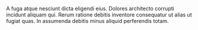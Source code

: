 A fuga atque nesciunt dicta eligendi eius. Dolores architecto corrupti incidunt aliquam qui. Rerum ratione debitis inventore consequatur ut alias ut fugiat quas. In assumenda debitis minus aliquid perferendis totam.